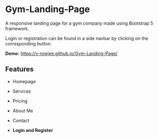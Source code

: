 # Gym-Landing-Page

A responsive landing page for a gym company made using Bootstrap 5 framework. 

Login or registration can be found in a side navbar by clicking on the corresponding button.


__Demo:__ https://v-rowjee.github.io/Gym-Landing-Page/

## Features

* Homepage

* Services

* Pricing

* About Me

* Contact

* __Login and Register__


